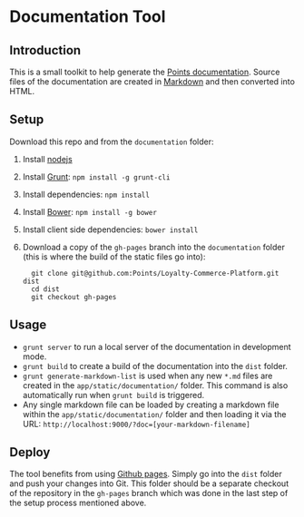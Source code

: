 # Documentation Tool

## Introduction

This is a small toolkit to help generate the [Points
documentation](http://points.github.io/Loyalty-Commerce-Platform/). Source files
of the documentation are created in
[Markdown](http://daringfireball.net/projects/markdown/) and then converted
into HTML.

## Setup

Download this repo and from the `documentation` folder:

1. Install [nodejs](http://nodejs.org/)
1. Install [Grunt](http://gruntjs.com/): `npm install -g grunt-cli`
1. Install dependencies: `npm install`
1. Install [Bower](http://bower.io/): `npm install -g bower`
1. Install client side dependencies: `bower install`
1. Download a copy of the `gh-pages` branch into the `documentation` folder
   (this is where the build of the static files go into):

         git clone git@github.com:Points/Loyalty-Commerce-Platform.git dist
         cd dist
         git checkout gh-pages

## Usage

- `grunt server` to run a local server of the documentation in development mode.
- `grunt build` to create a build of the documentation into the `dist` folder.
- `grunt generate-markdown-list` is used when any new `*.md` files are created
  in the `app/static/documentation/` folder. This command is also automatically run
  when `grunt build` is triggered.
- Any single markdown file can be loaded by creating a markdown file within the
  `app/static/documentation/` folder and then loading it via the URL:
  `http://localhost:9000/?doc=[your-markdown-filename]`

## Deploy

The tool benefits from using [Github pages](http://pages.github.com/). Simply go
into the `dist` folder and push your changes into Git. This folder should be a
separate checkout of the repository in the `gh-pages` branch which was done in the
last step of the setup process mentioned above.

